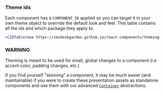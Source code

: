 ### Theme ids

Each component has a `COMPONENT_ID` applied so you can target it in your own
theme object to override the default look and feel. This table contains all
the ids and which package they apply to.

```jsx noeditor
<CIDTable>See https://zendeskgarden.github.io/react-components/theming</CIDTable>
```

### WARNING

Theming is meant to be used for small, global changes to a component
(i.e accent color, padding changes, etc.)

If you find yourself "skinning" a component, it may be much easier (and
maintainable) if you were to create these presentation assets as standalone
components and use them with our advanced
[`Container`](https://zendeskgarden.github.io/react-containers) abstractions.
